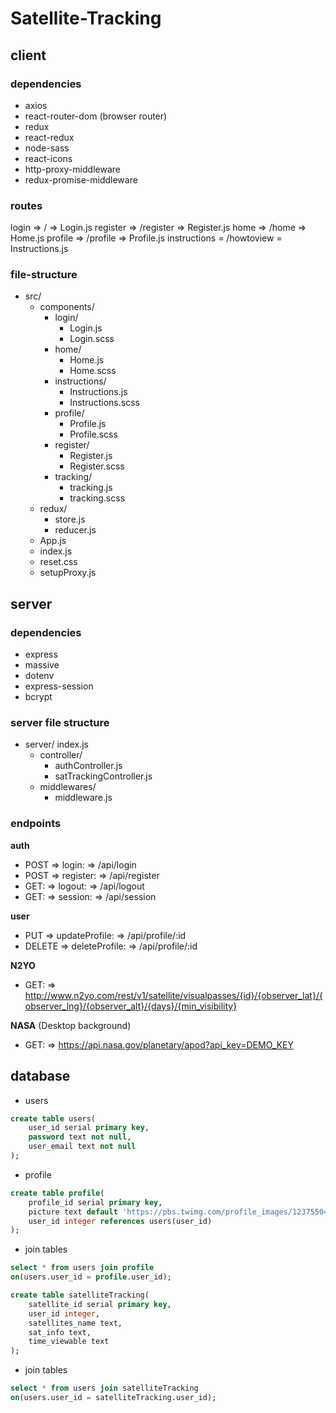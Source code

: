 # Satellite-Tracking

## client

### dependencies
- axios
- react-router-dom (browser router)
- redux
- react-redux
- node-sass
- react-icons
- http-proxy-middleware
- redux-promise-middleware

### routes
login => / => Login.js
register => /register => Register.js
home => /home => Home.js
profile => /profile => Profile.js
instructions = /howtoview = Instructions.js

### file-structure

- src/
    - components/
        - login/
            - Login.js
            - Login.scss
        - home/
            - Home.js
            - Home.scss
        - instructions/
            - Instructions.js
            - Instructions.scss
        - profile/
            - Profile.js
            - Profile.scss
        - register/
            - Register.js
            - Register.scss
        - tracking/
            - tracking.js
            - tracking.scss
    - redux/
        - store.js
        - reducer.js
    - App.js
    - index.js
    - reset.css
    - setupProxy.js

## server

### dependencies

- express
- massive
- dotenv
- express-session
- bcrypt

### server file structure
- server/
    index.js
    - controller/
        - authController.js
        - satTrackingController.js
    - middlewares/
        - middleware.js

### endpoints

**auth**

- POST => login: => /api/login
- POST => register: => /api/register
- GET: => logout: => /api/logout
- GET: => session: => /api/session

**user**
- PUT => updateProfile: => /api/profile/:id 
- DELETE => deleteProfile: => /api/profile/:id

**N2YO**
- GET: => http://www.n2yo.com/rest/v1/satellite/visualpasses/{id}/{observer_lat}/{observer_lng}/{observer_alt}/{days}/{min_visibility} 

**NASA** (Desktop background)
- GET: => https://api.nasa.gov/planetary/apod?api_key=DEMO_KEY

## database

- users

```sql
create table users(
    user_id serial primary key,
    password text not null,
    user_email text not null
);
```

- profile 

```sql
create table profile(
    profile_id serial primary key,
    picture text default 'https://pbs.twimg.com/profile_images/1237550450/mstom_400x400.jpg',
    user_id integer references users(user_id)
);
```

- join tables
```sql
select * from users join profile
on(users.user_id = profile.user_id);
```

```sql 
create table satelliteTracking(
    satellite_id serial primary key,
    user_id integer,
    satellites_name text,
    sat_info text,
    time_viewable text
);
```

- join tables
```sql
select * from users join satelliteTracking
on(users.user_id = satelliteTracking.user_id);
```